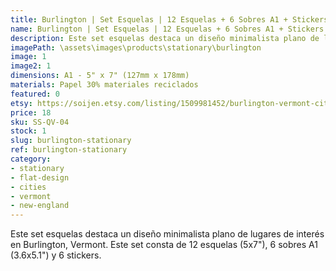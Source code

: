 ```yaml
---
title: Burlington | Set Esquelas | 12 Esquelas + 6 Sobres A1 + Stickers
name: Burlington | Set Esquelas | 12 Esquelas + 6 Sobres A1 + Stickers
description: Este set esquelas destaca un diseño minimalista plano de lugares de interés en Burlington, Vermont. Este set consta de 12 esquelas (5x7"), 6 sobres A1 (3.6x5.1") y 6 stickers.
imagePath: \assets\images\products\stationary\burlington
image: 1
image2: 1
dimensions: A1 - 5" x 7" (127mm x 178mm)
materials: Papel 30% materiales reciclados
featured: 0
etsy: https://soijen.etsy.com/listing/1509981452/burlington-vermont-cityscape-stationary?utm_source=Copy&utm_medium=ListingManager&utm_campaign=Share&utm_term=so.lmsm&share_time=1695259139752
price: 18
sku: SS-QV-04
stock: 1
slug: burlington-stationary
ref: burlington-stationary
category:
- stationary
- flat-design
- cities
- vermont
- new-england
---
```

Este set esquelas destaca un diseño minimalista plano de lugares de interés en Burlington, Vermont. Este set consta de 12 esquelas (5x7"), 6 sobres A1 (3.6x5.1") y 6 stickers.
